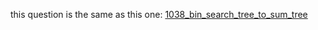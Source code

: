 this question is the same as this one: [1038_bin_search_tree_to_sum_tree](../1038_bin_search_tree_to_sum_tree)
